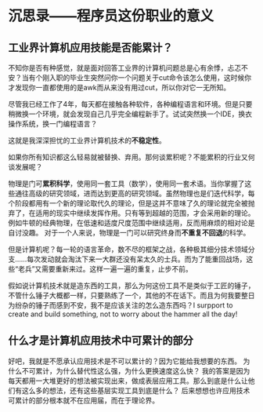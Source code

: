 # 沉思录——程序员这份职业的意义
## 工业界计算机应用技能是否能累计？
不知你是否有种感觉，就是面对回答工业界的计算机问题总是心有余悸，忐忑不安？当有个刚入职的毕业生突然问你一个问题关于cut命令该怎么使用，这时候你才发现你一直都使用的是awk而从来没有用过cut，所以你对它一无所知。

尽管我已经工作了4年，每天都在接触各种软件，各种编程语言和环境。但是只要稍微换一个环境，就会发现自己几乎完全编程新手了。试试突然换一个IDE，换衣操作系统，换一门编程语言？

这就是我深深担忧的工业界计算机技术的**不稳定性**。

如果你所有知识都这么轻易就被替换、弃用。那何谈累积呢？不能累积的行业又何谈发展呢？

物理是门可**累积科学**，使用同一套工具（数学），使用同一套术语。当你掌握了这些通往高级的研究领域，进而达到更高的研究领域。虽然物理也是们迭代科学，每个阶段都用有一个新的理论取代久的理论，但是这并不意味了久的理论就完全被抛弃了，在适用的现实中继续发挥作用。只有等到超越的范围，才会采用新的理论。例如牛顿的经典物理，在低速和适度尺度范围中继续适用，反而用麻烦的相对论是自讨没趣。
对于一个人来说，物理是一门可以研究终身而**不重复不回退**的科学。

但是计算机呢？每一轮的语言革命，数不尽的框架之战，各种极其细分技术领域分支……每次发动就会淘汰下来一大群还没有呆太久的士兵。而为了能重回战场，这些“老兵”又需要重新来过。这样一遍一遍的重复，止步不前。

假如说计算机技术就是造东西的工具，那么为何这份工具不是类似于工匠的锤子，不管什么锤子大概都一样，只要熟练了一个，其他的不在话下。而且为何我要整日为纷杂的锤子而感到不安，我不是应该关注的怎么造东西吗？I surpport to create and build something, not to worry about the hammer all the day!

## 什么才是计算机应用技术中可累计的部分
好吧，我就是不愿承认应用技术是不可以累计的？因为它能给我想要的东西。
为什么不可累计，为什么替代性这么强，为什么更换速度这么快？
我的答案是因为每天都用一大堆更好的想法被实现出来，做成表层应用工具。那么到底是什么让他们有这么多的想法，还有这些基层实现工具到底是什么？
后来想想也许应用技术可累计的部分根本就不在应用届，而在于理论界。